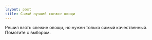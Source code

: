 ```yaml
---
layout: post 
title: Самый лучший свежие овощи 
--- 
```

Решил взять свежие овощи, но нужен только самый качественный. Помогите с выбором.